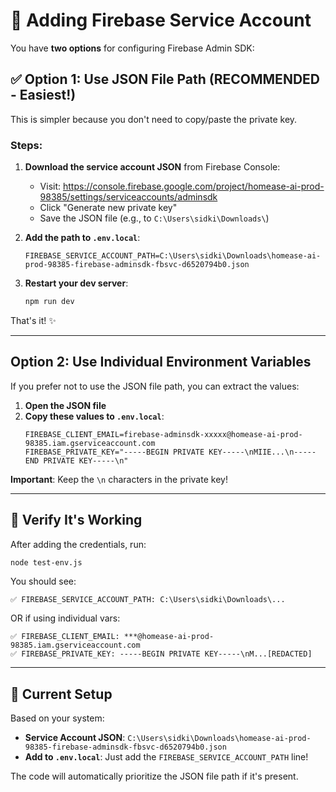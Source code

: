 # 🔑 Adding Firebase Service Account

You have **two options** for configuring Firebase Admin SDK:

## ✅ Option 1: Use JSON File Path (RECOMMENDED - Easiest!)

This is simpler because you don't need to copy/paste the private key.

### Steps:

1. **Download the service account JSON** from Firebase Console:
   - Visit: https://console.firebase.google.com/project/homease-ai-prod-98385/settings/serviceaccounts/adminsdk
   - Click "Generate new private key"
   - Save the JSON file (e.g., to `C:\Users\sidki\Downloads\`)

2. **Add the path to `.env.local`**:
   ```env
   FIREBASE_SERVICE_ACCOUNT_PATH=C:\Users\sidki\Downloads\homease-ai-prod-98385-firebase-adminsdk-fbsvc-d6520794b0.json
   ```

3. **Restart your dev server**:
   ```bash
   npm run dev
   ```

That's it! ✨

---

## Option 2: Use Individual Environment Variables

If you prefer not to use the JSON file path, you can extract the values:

1. **Open the JSON file**
2. **Copy these values to `.env.local`**:
   ```env
   FIREBASE_CLIENT_EMAIL=firebase-adminsdk-xxxxx@homease-ai-prod-98385.iam.gserviceaccount.com
   FIREBASE_PRIVATE_KEY="-----BEGIN PRIVATE KEY-----\nMIIE...\n-----END PRIVATE KEY-----\n"
   ```

**Important**: Keep the `\n` characters in the private key!

---

## 🧪 Verify It's Working

After adding the credentials, run:

```bash
node test-env.js
```

You should see:
```
✅ FIREBASE_SERVICE_ACCOUNT_PATH: C:\Users\sidki\Downloads\...
```

OR if using individual vars:
```
✅ FIREBASE_CLIENT_EMAIL: ***@homease-ai-prod-98385.iam.gserviceaccount.com
✅ FIREBASE_PRIVATE_KEY: -----BEGIN PRIVATE KEY-----\nM...[REDACTED]
```

---

## 🎯 Current Setup

Based on your system:
- **Service Account JSON**: `C:\Users\sidki\Downloads\homease-ai-prod-98385-firebase-adminsdk-fbsvc-d6520794b0.json`
- **Add to `.env.local`**: Just add the `FIREBASE_SERVICE_ACCOUNT_PATH` line!

The code will automatically prioritize the JSON file path if it's present.


